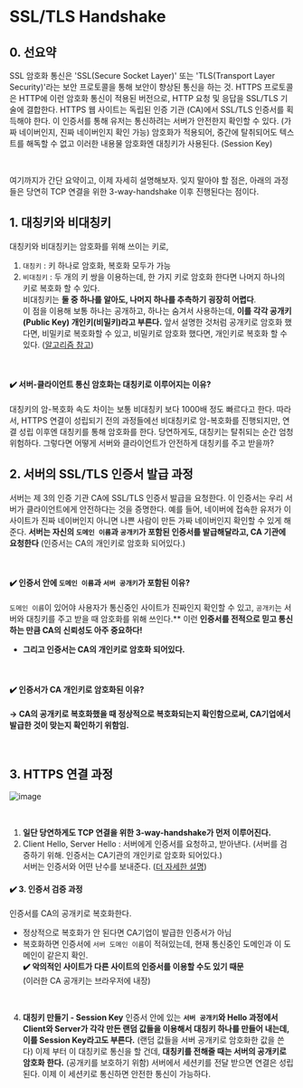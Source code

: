 # SSL/TLS Handshake

## 0. 선요약
SSL 암호화 통신은 'SSL(Secure Socket Layer)' 또는 'TLS(Transport Layer Security)'라는 보안 프로토콜을 통해 보안이 향상된 통신을 하는 것.
HTTPS 프로토콜은 HTTP에 이런 암호화 통신이 적용된 버전으로, HTTP 요청 및 응답을 SSL/TLS 기술에 결합한다.
HTTPS 웹 사이트는 독립된 인증 기관 (CA)에서 SSL/TLS 인증서를 획득해야 한다. 이 인증서를 통해 유저는 통신하려는 서버가 안전한지 확인할 수 있다. (가짜 네이버인지, 진짜 네이버인지 확인 가능)
암호화가 적용되어, 중간에 탈취되어도 텍스트를 해독할 수 없고 이러한 내용물 암호화엔 대칭키가 사용된다. (Session Key)

<br> 

여기까지가 간단 요약이고, 이제 자세히 설명해보자.
잊지 말아야 할 점은, 아래의 과정들은 당연히 TCP 연결을 위한 3-way-handshake 이후 진행된다는 점이다.

## 1. 대칭키와 비대칭키
대칭키와 비대칭키는 암호화를 위해 쓰이는 키로,
1. `대칭키` : 키 하나로 암호화, 복호화 모두가 가능
2. `비대칭키` : 두 개의 키 쌍을 이용하는데, 한 가지 키로 암호화 한다면 나머지 하나의 키로 복호화 할 수 있다. <br> 비대칭키는 **둘 중 하나를 알아도, 나머지 하나를 추측하기 굉장히 어렵다**. <br> 이 점을 이용해 보통 하나는 공개하고, 하나는 숨겨서 사용하는데, **이를 각각 공개키(Public Key) 개인키(비밀키)라고 부른다.** 앞서 설명한 것처럼 공개키로 암호화 했다면, 비밀키로 복호화할 수 있고, 비밀키로 암호화 했다면, 개인키로 복호화 할 수 있다. ([알고리즘 참고](https://retro-blue.tistory.com/39))

<br>

#### ✔️ 서버-클라이언트 통신 암호화는 대칭키로 이루어지는 이유?
대칭키의 암-복호화 속도 차이는 보통 비대칭키 보다 1000배 정도 빠르다고 한다. 따라서, HTTPS 연결이 성립되기 전의 과정들에선 비대칭키로 암-복호화를 진행되지만, 연결 성립 이후엔 대칭키를 통해 암호화를 한다.
당연하게도, 대칭키는 탈취되는 순간 엄청 위험하다. 그렇다면 어떻게 서버와 클라이언트가 안전하게 대칭키를 주고 받을까?
<br>

## 2. 서버의 SSL/TLS 인증서 발급 과정
서버는 제 3의 인증 기관 CA에 SSL/TLS 인증서 발급을 요청한다. 이 인증서는 우리 서버가 클라이언트에게 안전하다는 것을 증명한다. 
예를 들어, 네이버에 접속한 유저가 이 사이트가 진짜 네이버인지 아니면 나쁜 사람이 만든 가짜 네이버인지 확인할 수 있게 해준다.
**서버는 자신의 `도메인 이름`과 `공개키`가 포함된 인증서를 발급해달라고, CA 기관에 요청한다** (인증서는 CA의 개인키로 암호화 되어있다.)

<br>

#### ✔️ 인증서 안에 `도메인 이름`과 `서버 공개키`가 포함된 이유?
`도메인 이름`이 있어야 사용자가 통신중인 사이트가 진짜인지 확인할 수 있고, `공개키`는 서버와 대칭키를 주고 받을 때 암호화를 위해 쓰인다.**
이런 **인증서를 전적으로 믿고 통신하는 만큼 CA의 신뢰성도 아주 중요하다!**
- **그리고 인증서는 CA의 개인키로 암호화 되어있다.** 

<br>

#### ✔️ 인증서가 CA 개인키로 암호화된 이유? 
**-> CA의 공개키로 복호화했을 때 정상적으로 복호화되는지 확인함으로써, CA기업에서 발급한 것이 맞는지 확인하기 위함임.**

<br>

## 3. HTTPS 연결 과정

![image](https://github.com/binary-ho/Save-Me-Speedwagon/assets/71186266/30102c21-1818-4973-a87d-8b105b471dd7)

<br>

1. **일단 당연하게도 TCP 연결을 위한 3-way-handshake가 먼저 이루어진다.**
2. Client Hello, Server Hello : 서버에게 인증서를 요청하고, 받아낸다. (서버를 검증하기 위해. 인증서는 CA기관의 개인키로 암호화 되어있다.) <br> 서버는 인증서와 어떤 난수를 보내준다. ([더 자세한 설명](https://jaeseongdev.github.io/development/2021/07/02/HTTPS,SSL,TLS/))

#### ✔️ 3. **인증서 검증 과정**
인증서를 CA의 공개키로 복호화한다.
- 정상적으로 복호화가 안 된다면 CA기업이 발급한 인증서가 아님
- 복호화하면 인증서에 `서버 도메인 이름`이 적혀있는데, 현재 통신중인 도메인과 이 도메인이 같은지 확인. <br> **✔️ 악의적인 사이트가 다른 사이트의 인증서를 이용할 수도 있기 때문** <br>
(이러한 CA 공개키는 브라우저에 내장)

<br>

4. **대칭키 만들기 - Session Key**
인증서 안에 있는 **`서버 공개키`와 Hello 과정에서 Client와 Server가 각각 만든 랜덤 값들을 이용해서 대칭키 하나를 만들어 내는데, 이를 Session Key라고도 부른다.** (랜덤 값들을 서버 공개키로 암호화한 값을 쓴다)
이제 부터 이 대칭키로 통신을 할 건데, **대칭키를 전해줄 때는 서버의 공개키로 암호화 한다.** (공개키를 보호하기 위함)
서버에서 세션키를 전달 받으면 연결은 성립된다. 이제 이 세션키로 통신하면 안전한 통신이 가능하다. 
